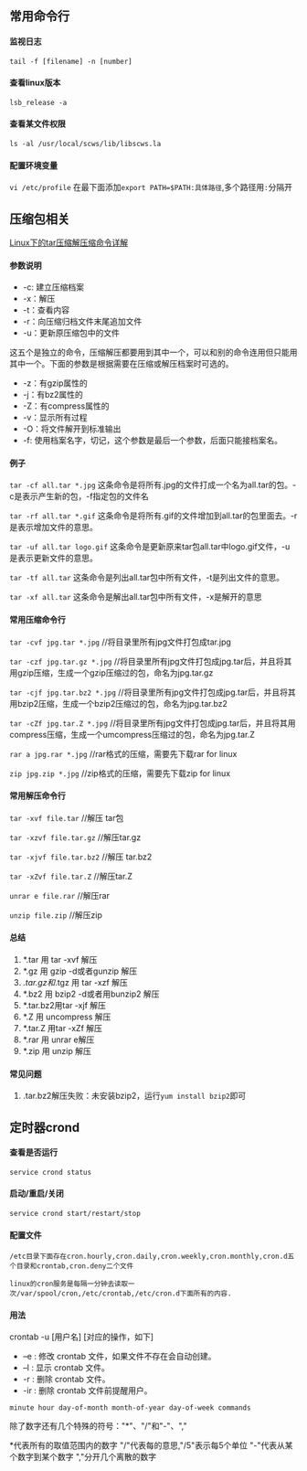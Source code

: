 ## 常用命令行
#### 监视日志
`tail -f [filename] -n [number]`

#### 查看linux版本
`lsb_release -a`

#### 查看某文件权限
`ls -al /usr/local/scws/lib/libscws.la`

#### 配置环境变量
`vi /etc/profile`
在最下面添加`export PATH=$PATH:具体路径`,多个路径用`:`分隔开



## 压缩包相关
[Linux下的tar压缩解压缩命令详解](http://www.cnblogs.com/qq78292959/archive/2011/07/06/2099427.html)

#### 参数说明
- -c: 建立压缩档案
- -x：解压
- -t：查看内容
- -r：向压缩归档文件末尾追加文件
- -u：更新原压缩包中的文件

这五个是独立的命令，压缩解压都要用到其中一个，可以和别的命令连用但只能用其中一个。下面的参数是根据需要在压缩或解压档案时可选的。

- -z：有gzip属性的
- -j：有bz2属性的
- -Z：有compress属性的
- -v：显示所有过程
- -O：将文件解开到标准输出
- -f: 使用档案名字，切记，这个参数是最后一个参数，后面只能接档案名。

#### 例子
`tar -cf all.tar *.jpg`
这条命令是将所有.jpg的文件打成一个名为all.tar的包。-c是表示产生新的包，-f指定包的文件名

`tar -rf all.tar *.gif`
这条命令是将所有.gif的文件增加到all.tar的包里面去。-r是表示增加文件的意思。

`tar -uf all.tar logo.gif`
这条命令是更新原来tar包all.tar中logo.gif文件，-u是表示更新文件的意思。

`tar -tf all.tar`
这条命令是列出all.tar包中所有文件，-t是列出文件的意思。

`tar -xf all.tar`
这条命令是解出all.tar包中所有文件，-x是解开的意思	

#### 常用压缩命令行
`tar -cvf jpg.tar *.jpg` //将目录里所有jpg文件打包成tar.jpg 

`tar -czf jpg.tar.gz *.jpg`   //将目录里所有jpg文件打包成jpg.tar后，并且将其用gzip压缩，生成一个gzip压缩过的包，命名为jpg.tar.gz

`tar -cjf jpg.tar.bz2 *.jpg` //将目录里所有jpg文件打包成jpg.tar后，并且将其用bzip2压缩，生成一个bzip2压缩过的包，命名为jpg.tar.bz2

`tar -cZf jpg.tar.Z *.jpg`   //将目录里所有jpg文件打包成jpg.tar后，并且将其用compress压缩，生成一个umcompress压缩过的包，命名为jpg.tar.Z

`rar a jpg.rar *.jpg` //rar格式的压缩，需要先下载rar for linux

`zip jpg.zip *.jpg` //zip格式的压缩，需要先下载zip for linux

#### 常用解压命令行
`tar -xvf file.tar` //解压 tar包

`tar -xzvf file.tar.gz` //解压tar.gz

`tar -xjvf file.tar.bz2`   //解压 tar.bz2

`tar -xZvf file.tar.Z`   //解压tar.Z

`unrar e file.rar` //解压rar

`unzip file.zip` //解压zip

#### 总结
1. *.tar 用 tar -xvf 解压
2. *.gz 用 gzip -d或者gunzip 解压
3. *.tar.gz和*.tgz 用 tar -xzf 解压
4. *.bz2 用 bzip2 -d或者用bunzip2 解压
5. *.tar.bz2用tar -xjf 解压
6. *.Z 用 uncompress 解压
7. *.tar.Z 用tar -xZf 解压
8. *.rar 用 unrar e解压
9. *.zip 用 unzip 解压

#### 常见问题
1. .tar.bz2解压失败：未安装bzip2，运行`yum install bzip2`即可

## 定时器crond

#### 查看是否运行
`service crond status`

#### 启动/重启/关闭
`service crond start/restart/stop`

#### 配置文件
`/etc目录下面存在cron.hourly,cron.daily,cron.weekly,cron.monthly,cron.d五个目录和crontab,cron.deny二个文件`

`linux的cron服务是每隔一分钟去读取一次/var/spool/cron,/etc/crontab,/etc/cron.d下面所有的内容.`

#### 用法
crontab -u [用户名] [对应的操作，如下]

- –e : 修改 crontab 文件，如果文件不存在会自动创建。 
- –l : 显示 crontab 文件。 
- -r : 删除 crontab 文件。
- -ir : 删除 crontab 文件前提醒用户。

`minute hour day-of-month month-of-year day-of-week commands` 

除了数字还有几个特殊的符号："*"、"/"和"-"、","

*代表所有的取值范围内的数字
"/"代表每的意思,"/5"表示每5个单位
"-"代表从某个数字到某个数字
","分开几个离散的数字